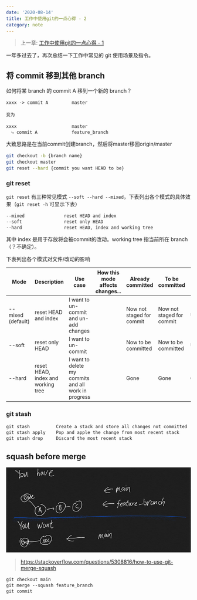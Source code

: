 ```yaml
---
date: '2020-08-14'
title: 工作中使用git的一点心得 - 2
category: note
---
```


> 上一章: [工作中使用git的一点心得 - 1](/work-with-git/)

一年多过去了，再次总结一下工作中常见的 git 使用场景及指令。

## 将 commit 移到其他 branch

如何将某 branch 的 commit A 移到一个新的 branch？

```
xxxx -> commit A         master

变为

xxxx                     master
  ⤷ commit A             feature_branch
```

大致思路是在当前commit创建branch，然后将master移回origin/master

```bash
git checkout -b {branch name}
git checkout master
git reset --hard {commit you want HEAD to be}
```

### git reset

`git reset` 有三种常见模式 `--soft --hard --mixed`，下表列出各个模式的具体效果（`git reset -h` 可显示下表）

```
--mixed               reset HEAD and index
--soft                reset only HEAD
--hard                reset HEAD, index and working tree
```

其中 index 是用于存放将会被commit的改动。working tree 指当前所在 branch（？不确定）。

下表列出各个模式对文件/改动的影响

| Mode              | Description                        | Use case                                             | How this mode affects changes... | Already committed         | To be committed           | Not staged for commit | Untracked files |
|-------------------|------------------------------------|------------------------------------------------------|----------------------------------|---------------------------|---------------------------|-----------------------|-----------------|
| --mixed (default) | reset HEAD and index               | I want to un-commit and un-add changes               |                                  | Now not staged for commit | Now not staged for commit | Unaffected            | Unaffected      |
| --soft            | reset only HEAD                    | I want to un-commit                                  |                                  | Now to be committed       | Now to be committed       | Unaffected            | Unaffected      |
| --hard            | reset HEAD, index and working tree | I want to delete my commits and all work in progress |                                  | Gone                      | Gone                      | Gone                  | Unaffected      |

### git stash

```
git stash          Create a stack and store all changes not committed
git stash apply    Pop and apple the change from most recent stack
git stash drop     Discard the most recent stack
```

## squash before merge

![git merge squash](../assets/images/work-with-git/git_merge_squash.jpg)

> https://stackoverflow.com/questions/5308816/how-to-use-git-merge-squash

```
git checkout main
git merge --squash feature_branch
git commit
```
